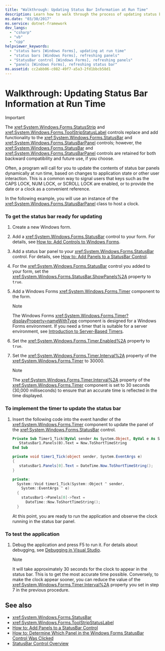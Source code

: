 ```yaml
---
title: "Walkthrough: Updating Status Bar Information at Run Time"
description: Learn how to walk through the process of updating status bar information at run time based on application state or another user interaction.
ms.date: "03/30/2017"
ms.service: dotnet-framework
dev_langs:
  - "csharp"
  - "vb"
  - "cpp"
helpviewer_keywords:
  - "status bars [Windows Forms], updating at run time"
  - "status bars [Windows Forms], refreshing panels"
  - "StatusBar control [Windows Forms], refreshing panels"
  - "panels [Windows Forms], refreshing status bar"
ms.assetid: cc2abb06-c082-49f7-a5a3-2fd1bbcb58d1
---
```

# Walkthrough: Updating Status Bar Information at Run Time

> [!IMPORTANT]
> The <xref:System.Windows.Forms.StatusStrip> and <xref:System.Windows.Forms.ToolStripStatusLabel> controls replace and add functionality to the <xref:System.Windows.Forms.StatusBar> and <xref:System.Windows.Forms.StatusBarPanel> controls; however, the <xref:System.Windows.Forms.StatusBar> and <xref:System.Windows.Forms.StatusBarPanel> controls are retained for both backward compatibility and future use, if you choose.

Often, a program will call for you to update the contents of status bar panels dynamically at run time, based on changes to application state or other user interaction. This is a common way to signal users that keys such as the CAPS LOCK, NUM LOCK, or SCROLL LOCK are enabled, or to provide the date or a clock as a convenient reference.

In the following example, you will use an instance of the <xref:System.Windows.Forms.StatusBarPanel> class to host a clock.

### To get the status bar ready for updating

1. Create a new Windows form.

2. Add a <xref:System.Windows.Forms.StatusBar> control to your form. For details, see [How to: Add Controls to Windows Forms](how-to-add-to-a-form.md).

3. Add a status bar panel to your <xref:System.Windows.Forms.StatusBar> control. For details, see [How to: Add Panels to a StatusBar Control](how-to-add-panels-to-a-statusbar-control.md).

4. For the <xref:System.Windows.Forms.StatusBar> control you added to your form, set the <xref:System.Windows.Forms.StatusBar.ShowPanels%2A> property to `true`.

5. Add a Windows Forms <xref:System.Windows.Forms.Timer> component to the form.

    > [!NOTE]
    > The Windows Forms <xref:System.Windows.Forms.Timer?displayProperty=nameWithType> component is designed for a Windows Forms environment. If you need a timer that is suitable for a server environment, see [Introduction to Server-Based Timers](/previous-versions/visualstudio/visual-studio-2008/tb9yt5e6(v=vs.90)).

6. Set the <xref:System.Windows.Forms.Timer.Enabled%2A> property to `true`.

7. Set the <xref:System.Windows.Forms.Timer.Interval%2A> property of the <xref:System.Windows.Forms.Timer> to 30000.

    > [!NOTE]
    > The <xref:System.Windows.Forms.Timer.Interval%2A> property of the <xref:System.Windows.Forms.Timer> component is set to 30 seconds (30,000 milliseconds) to ensure that an accurate time is reflected in the time displayed.

### To implement the timer to update the status bar

1. Insert the following code into the event handler of the <xref:System.Windows.Forms.Timer> component to update the panel of the <xref:System.Windows.Forms.StatusBar> control.

    ```vb
    Private Sub Timer1_Tick(ByVal sender As System.Object, ByVal e As System.EventArgs) Handles Timer1.Tick
       StatusBar1.Panels(0).Text = Now.ToShortTimeString
    End Sub
    ```

    ```csharp
    private void timer1_Tick(object sender, System.EventArgs e)
    {
       statusBar1.Panels[0].Text = DateTime.Now.ToShortTimeString();
    }
    ```

    ```cpp
    private:
      System::Void timer1_Tick(System::Object ^ sender,
        System::EventArgs ^ e)
      {
        statusBar1->Panels[0]->Text =
          DateTime::Now.ToShortTimeString();
      }
    ```

     At this point, you are ready to run the application and observe the clock running in the status bar panel.

### To test the application

1. Debug the application and press F5 to run it. For details about debugging, see [Debugging in Visual Studio](/visualstudio/debugger/debugger-feature-tour).

    > [!NOTE]
    > It will take approximately 30 seconds for the clock to appear in the status bar. This is to get the most accurate time possible. Conversely, to make the clock appear sooner, you can reduce the value of the <xref:System.Windows.Forms.Timer.Interval%2A> property you set in step 7 in the previous procedure.

## See also

- <xref:System.Windows.Forms.StatusBar>
- <xref:System.Windows.Forms.ToolStripStatusLabel>
- [How to: Add Panels to a StatusBar Control](how-to-add-panels-to-a-statusbar-control.md)
- [How to: Determine Which Panel in the Windows Forms StatusBar Control Was Clicked](determine-which-panel-wf-statusbar-control-was-clicked.md)
- [StatusBar Control Overview](statusbar-control-overview-windows-forms.md)
